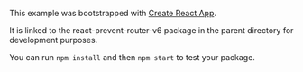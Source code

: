 This example was bootstrapped with [Create React App](https://github.com/facebook/create-react-app).

It is linked to the react-prevent-router-v6 package in the parent directory for development purposes.

You can run `npm install` and then `npm start` to test your package.
